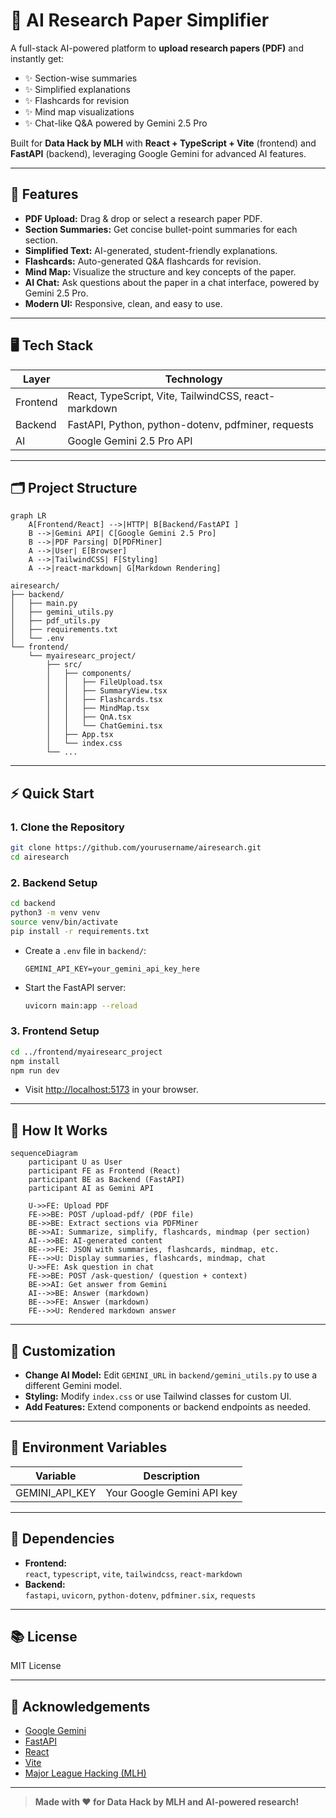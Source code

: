 # 📄 AI Research Paper Simplifier

A full-stack AI-powered platform to **upload research papers (PDF)** and instantly get:
- ✨ Section-wise summaries
- ✨ Simplified explanations
- ✨ Flashcards for revision
- ✨ Mind map visualizations
- ✨ Chat-like Q&A powered by Gemini 2.5 Pro

Built for **Data Hack by MLH** with **React + TypeScript + Vite** (frontend) and **FastAPI** (backend), leveraging Google Gemini for advanced AI features.

---

## 🚀 Features

- **PDF Upload:** Drag & drop or select a research paper PDF.
- **Section Summaries:** Get concise bullet-point summaries for each section.
- **Simplified Text:** AI-generated, student-friendly explanations.
- **Flashcards:** Auto-generated Q&A flashcards for revision.
- **Mind Map:** Visualize the structure and key concepts of the paper.
- **AI Chat:** Ask questions about the paper in a chat interface, powered by Gemini 2.5 Pro.
- **Modern UI:** Responsive, clean, and easy to use.

---

## 🖥️ Tech Stack

| Layer      | Technology                                      |
|------------|-------------------------------------------------|
| Frontend   | React, TypeScript, Vite, TailwindCSS, react-markdown |
| Backend    | FastAPI, Python, python-dotenv, pdfminer, requests |
| AI         | Google Gemini 2.5 Pro API                       |

---

## 🗂️ Project Structure

```mermaid
graph LR
    A[Frontend/React] -->|HTTP| B[Backend/FastAPI ]
    B -->|Gemini API| C[Google Gemini 2.5 Pro]
    B -->|PDF Parsing| D[PDFMiner]
    A -->|User| E[Browser]
    A -->|TailwindCSS| F[Styling]
    A -->|react-markdown| G[Markdown Rendering]
```

```
airesearch/
├── backend/
│   ├── main.py
│   ├── gemini_utils.py
│   ├── pdf_utils.py
│   ├── requirements.txt
│   └── .env
└── frontend/
    └── myairesearc_project/
        ├── src/
        │   ├── components/
        │   │   ├── FileUpload.tsx
        │   │   ├── SummaryView.tsx
        │   │   ├── Flashcards.tsx
        │   │   ├── MindMap.tsx
        │   │   ├── QnA.tsx
        │   │   └── ChatGemini.tsx
        │   ├── App.tsx
        │   └── index.css
        └── ...
```

---

## ⚡ Quick Start

### 1. Clone the Repository

```bash
git clone https://github.com/yourusername/airesearch.git
cd airesearch
```

### 2. Backend Setup

```bash
cd backend
python3 -m venv venv
source venv/bin/activate
pip install -r requirements.txt
```

- Create a `.env` file in `backend/`:
  ```
  GEMINI_API_KEY=your_gemini_api_key_here
  ```

- Start the FastAPI server:
  ```bash
  uvicorn main:app --reload
  ```

### 3. Frontend Setup

```bash
cd ../frontend/myairesearc_project
npm install
npm run dev
```

- Visit [http://localhost:5173](http://localhost:5173) in your browser.

---

## 🧠 How It Works

```mermaid
sequenceDiagram
    participant U as User
    participant FE as Frontend (React)
    participant BE as Backend (FastAPI)
    participant AI as Gemini API

    U->>FE: Upload PDF
    FE->>BE: POST /upload-pdf/ (PDF file)
    BE->>BE: Extract sections via PDFMiner
    BE->>AI: Summarize, simplify, flashcards, mindmap (per section)
    AI-->>BE: AI-generated content
    BE-->>FE: JSON with summaries, flashcards, mindmap, etc.
    FE-->>U: Display summaries, flashcards, mindmap, chat
    U->>FE: Ask question in chat
    FE->>BE: POST /ask-question/ (question + context)
    BE->>AI: Get answer from Gemini
    AI-->>BE: Answer (markdown)
    BE-->>FE: Answer (markdown)
    FE-->>U: Rendered markdown answer
```

---

## 📝 Customization

- **Change AI Model:** Edit `GEMINI_URL` in `backend/gemini_utils.py` to use a different Gemini model.
- **Styling:** Modify `index.css` or use Tailwind classes for custom UI.
- **Add Features:** Extend components or backend endpoints as needed.

---

## 🤖 Environment Variables

| Variable         | Description                |
|------------------|---------------------------|
| GEMINI_API_KEY   | Your Google Gemini API key|

---

## 🧩 Dependencies

- **Frontend:**  
  `react`, `typescript`, `vite`, `tailwindcss`, `react-markdown`
- **Backend:**  
  `fastapi`, `uvicorn`, `python-dotenv`, `pdfminer.six`, `requests`

---

## 📚 License

MIT License

---

## 🙏 Acknowledgements

- [Google Gemini](https://aistudio.google.com/)
- [FastAPI](https://fastapi.tiangolo.com/)
- [React](https://react.dev/)
- [Vite](https://vitejs.dev/)
- [Major League Hacking (MLH)](https://mlh.io/)

---

> **Made with ❤️ for Data Hack by MLH and AI-powered research!**